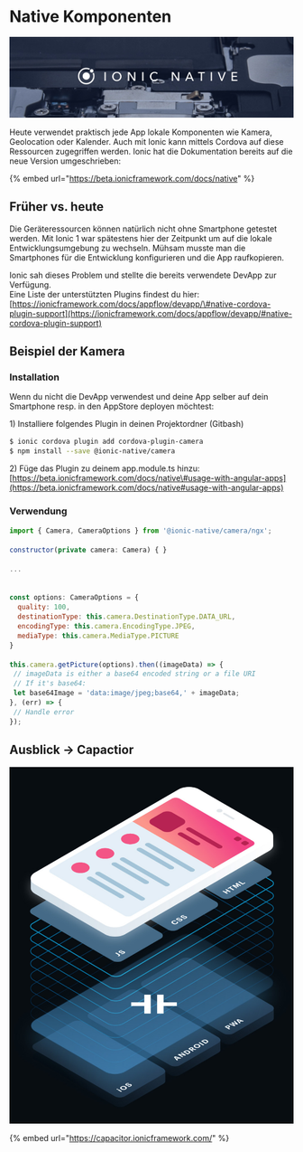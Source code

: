 # Native Komponenten

![](../.gitbook/assets/ionic-native.png)

Heute verwendet praktisch jede App lokale Komponenten wie Kamera, Geolocation oder Kalender. Auch mit Ionic kann mittels Cordova auf diese Ressourcen zugegriffen werden. Ionic hat die Dokumentation bereits auf die neue Version umgeschrieben:

{% embed url="https://beta.ionicframework.com/docs/native" %}



## Früher vs. heute

Die Geräteressourcen können natürlich nicht ohne Smartphone getestet werden. Mit Ionic 1 war spätestens hier der Zeitpunkt um auf die lokale Entwicklungsumgebung zu wechseln. Mühsam musste man die Smartphones für die Entwicklung konfigurieren und die App raufkopieren.

Ionic sah dieses Problem und stellte die bereits verwendete DevApp zur Verfügung.  
Eine Liste der unterstützten Plugins findest du hier:  
[https://ionicframework.com/docs/appflow/devapp/\#native-cordova-plugin-support](https://ionicframework.com/docs/appflow/devapp/#native-cordova-plugin-support)

## Beispiel der Kamera

### Installation

Wenn du nicht die DevApp verwendest und deine App selber auf dein Smartphone resp. in den AppStore deployen möchtest:

1\) Installiere folgendes Plugin in deinen Projektordner \(Gitbash\)

```bash
$ ionic cordova plugin add cordova-plugin-camera
$ npm install --save @ionic-native/camera
```

2\) Füge das Plugin zu deinem app.module.ts hinzu:  
[https://beta.ionicframework.com/docs/native\#usage-with-angular-apps](https://beta.ionicframework.com/docs/native#usage-with-angular-apps)

### Verwendung

```javascript
import { Camera, CameraOptions } from '@ionic-native/camera/ngx';

constructor(private camera: Camera) { }

...


const options: CameraOptions = {
  quality: 100,
  destinationType: this.camera.DestinationType.DATA_URL,
  encodingType: this.camera.EncodingType.JPEG,
  mediaType: this.camera.MediaType.PICTURE
}

this.camera.getPicture(options).then((imageData) => {
 // imageData is either a base64 encoded string or a file URI
 // If it's base64:
 let base64Image = 'data:image/jpeg;base64,' + imageData;
}, (err) => {
 // Handle error
});
```

## Ausblick -&gt; Capactior

![](../.gitbook/assets/capacitor-hero.jpg)

{% embed url="https://capacitor.ionicframework.com/" %}





